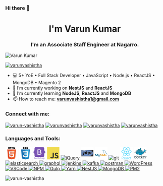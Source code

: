 ### Hi there 👋

<h1 align="center">I'm Varun Kumar</h1>
<h3 align="center">I'm an Associate Staff Engineer at Nagarro.</h3>

<p align="left"> <img src="https://komarev.com/ghpvc/?username=varu-vashistha&label=Profile%20views&color=0e75b6&style=flat" alt="Varun Kumar" /> </p>
<p align="left"> <a href="https://twitter.com/imVvashistha" target="_blank"><img src="https://img.shields.io/twitter/follow/imVvashistha?logo=twitter&style=for-the-badge" alt="varunvashistha" /></a> </p>

- 💻 5+ YoE • Full Stack Developer • JavaScript • Node.js • ReactJS • MongoDB • Magento 2
- 🔭 I’m currently working on **NestJS** and **ReactJS**
- 🌱 I’m currently learning **NodeJS**, **ReactJS** and **MongoDB**
- 📫 How to reach me: **varunvashistha1@gmail.com**

<h3 align="left">Connect with me:</h3>
<p align="left">
  <a href="https://www.linkedin.com/in/varun-vashistha-sde/" target="_blank"><img align="center" src="https://www.vectorlogo.zone/logos/linkedin/linkedin-icon.svg" alt="varun-vashistha" height="30" width="40" /></a>
  <a href="https://dev.to/imvvashistha" target="_blank"><img align="center" src="https://cdn.jsdelivr.net/npm/simple-icons@3.0.1/icons/dev-dot-to.svg" alt="varunvashistha" height="30" width="40" /></a>
  <a href="https://twitter.com/imVvashistha" target="_blank"><img align="center" src="https://cdn.jsdelivr.net/npm/simple-icons@3.0.1/icons/twitter.svg" alt="varunvashistha" height="30" width="40" /></a>
  <a href="https://discordapp.com/users/849851914811342878" target="_blank"><img align="center" src="https://cdn.jsdelivr.net/npm/simple-icons@3.0.1/icons/discord.svg" alt="varunvashistha" height="30" width="40" /></a>
</p>

<h3 align="left">Languages and Tools:</h3>
<p align="left">
  <a href="https://www.w3.org/html/" title="HTML" target="_blank"> <img src="https://raw.githubusercontent.com/devicons/devicon/master/icons/html5/html5-original-wordmark.svg" alt="html5" width="40" height="40"/> </a> 
  <a href="https://www.w3schools.com/css/" title="CSS" target="_blank"> <img src="https://raw.githubusercontent.com/devicons/devicon/master/icons/css3/css3-original-wordmark.svg" alt="css3" width="40" height="40"/> 
  <a href="https://getbootstrap.com" target="_blank" title="Bootstrap"> <img src="https://raw.githubusercontent.com/devicons/devicon/master/icons/bootstrap/bootstrap-plain-wordmark.svg" alt="bootstrap" width="40" height="40"/> </a> 
    <a href="https://developer.mozilla.org/en-US/docs/Web/JavaScript" title="JavaScript" target="_blank"> <img src="https://raw.githubusercontent.com/devicons/devicon/master/icons/javascript/javascript-original.svg" alt="javascript" width="40" height="40"/> </a> 
    <a href="https://jquery.com/" title="jQuery" target="_blank"> <img src="https://www.vectorlogo.zone/logos/jquery/jquery-icon.svg" alt="jQuery" width="40" height="40"/> </a> 
    <a href="https://www.php.net" target="_blank" title="PHP"> <img src="https://raw.githubusercontent.com/devicons/devicon/master/icons/php/php-original.svg" alt="php" width="40" height="40"/> </a> 
    <a href="https://www.mysql.com/" target="_blank" title="MySQL"> <img src="https://raw.githubusercontent.com/devicons/devicon/master/icons/mysql/mysql-original-wordmark.svg" alt="mysql" width="40" height="40"/> </a> 
    <a href="https://git-scm.com/" target="_blank" title="GIT"> <img src="https://www.vectorlogo.zone/logos/git-scm/git-scm-icon.svg" alt="git" width="40" height="40"/> </a> 
    <a href="https://reactjs.org/" target="_blank" title="ReactJS"> <img src="https://raw.githubusercontent.com/devicons/devicon/master/icons/react/react-original-wordmark.svg" alt="react" width="40" height="40"/> </a> 
  </a> <a href="https://www.docker.com/" target="_blank" title="Docker"> <img src="https://raw.githubusercontent.com/devicons/devicon/master/icons/docker/docker-original-wordmark.svg" alt="docker" width="40" height="40"/> </a> 
  <a href="https://www.elastic.co" target="_blank" title="Elastic"> <img src="https://www.vectorlogo.zone/logos/elastic/elastic-icon.svg" alt="elasticsearch" width="40" height="40"/> </a> 
  <a href="https://graphql.org" target="_blank" title="GraphQL"> <img src="https://www.vectorlogo.zone/logos/graphql/graphql-icon.svg" alt="graphql" width="40" height="40"/> </a> 
  <a href="https://www.jenkins.io" target="_blank" title="Jenkins"> <img src="https://www.vectorlogo.zone/logos/jenkins/jenkins-icon.svg" alt="jenkins" width="40" height="40"/> </a> 
  <a href="https://apache.org/" target="_blank" title="Apache"> <img src="https://www.vectorlogo.zone/logos/apache/apache-icon.svg" alt="kafka" width="40" height="40"/> </a> 
  <a href="https://postman.com" target="_blank" title="Postman"> <img src="https://www.vectorlogo.zone/logos/getpostman/getpostman-icon.svg" alt="postman" width="40" height="40"/> </a> 
  <a href="https://wordpress.org/" target="_blank" title="WordPress"> <img src="https://www.vectorlogo.zone/logos/wordpress/wordpress-icon.svg" alt="WordPress" width="40" height="40"/> </a> 
  <a href="https://code.visualstudio.com/" target="_blank" title="VSCode"> <img src="https://www.vectorlogo.zone/logos/visualstudio_code/visualstudio_code-icon.svg" alt="VSCode" width="40" height="40"/> </a> 
  <a href="https://www.npmjs.com/" target="_blank" title="NPM"> <img src="https://www.vectorlogo.zone/logos/npmjs/npmjs-icon.svg" alt="NPM" width="40" height="40"/> </a> 
  <a href="https://gulpjs.com/" target="_blank" title="Gulp"> <img src="https://www.vectorlogo.zone/logos/gulpjs/gulpjs-icon.svg" alt="Gulp" width="40" height="40"/> </a> 
  <a href="https://yarnpkg.com/" target="_blank" title="Yarn"> <img src="https://www.vectorlogo.zone/logos/yarnpkg/yarnpkg-icon.svg" alt="Yarn" width="40" height="40"/> </a> 
  <a href="https://nestjs.com/" target="_blank" title="NestJS"> <img src="https://www.vectorlogo.zone/logos/nestjs/nestjs-icon.svg" alt="NestJS" width="40" height="40"/> </a> 
  <a href="https://www.mongodb.com/" target="_blank" title="MongoDB"> <img src="https://www.vectorlogo.zone/logos/mongodb/mongodb-icon.svg" alt="MongoDB" width="40" height="40"/> </a> 
  <a href="https://pm2.keymetrics.io/" target="_blank" title="PM2"> <img src="https://www.vectorlogo.zone/logos/pm2io/pm2io-icon.svg" alt="PM2" width="40" height="40"/> </a> 
</p>

<p><img align="left" src="https://github-readme-stats.vercel.app/api?username=varun-vashistha&show_icons=true&locale=en" alt="varun-vashistha" /></p>

<!--
**varun-vashistha/varun-vashistha** is a ✨ _special_ ✨ repository because its `README.md` (this file) appears on your GitHub profile.

Here are some ideas to get you started:

- 🔭 I’m currently working on ...
- 🌱 I’m currently learning ...
- 👯 I’m looking to collaborate on ...
- 🤔 I’m looking for help with ...
- 💬 Ask me about ...
- 📫 How to reach me: ...
- 😄 Pronouns: ...
- ⚡ Fun fact: ...
-->
